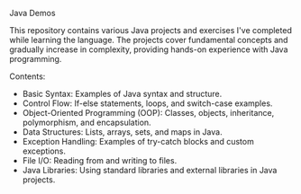 Java Demos

This repository contains various Java projects and exercises I've completed while learning the language. The projects cover fundamental concepts and gradually increase in complexity, providing hands-on experience with Java programming.

Contents:
- Basic Syntax: Examples of Java syntax and structure.
- Control Flow: If-else statements, loops, and switch-case examples.
- Object-Oriented Programming (OOP): Classes, objects, inheritance, polymorphism, and encapsulation.
- Data Structures: Lists, arrays, sets, and maps in Java.
- Exception Handling: Examples of try-catch blocks and custom exceptions.
- File I/O: Reading from and writing to files.
- Java Libraries: Using standard libraries and external libraries in Java projects.
